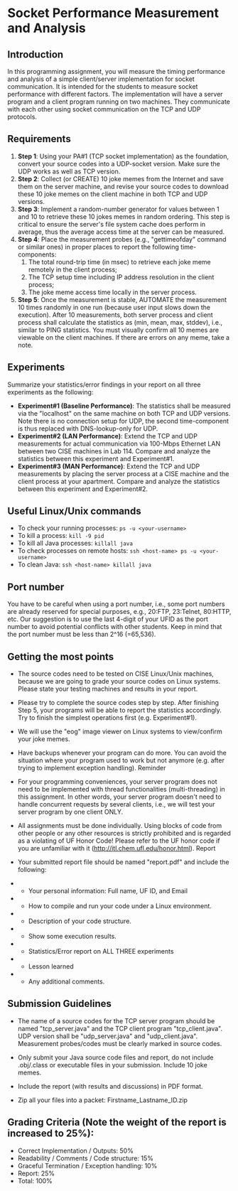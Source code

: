 # Socket Performance Measurement and Analysis

## Introduction

In this programming assignment, you will measure the timing performance and analysis of a simple client/server implementation for socket communication. It is intended for the students to measure socket performance with different factors. The implementation will have a server program and a client program running on two machines. They communicate with each other using socket communication on the TCP and UDP protocols.

## Requirements

1. **Step 1**: Using your PA#1 (TCP socket implementation) as the foundation, convert your source codes into a UDP-socket version. Make sure the UDP works as well as TCP version.
2. **Step 2**: Collect (or CREATE) 10 joke memes from the Internet and save them on the server machine, and revise your source codes to download these 10 joke memes on the client machine in both TCP and UDP versions.
3. **Step 3**: Implement a random-number generator for values between 1 and 10 to retrieve these 10 jokes memes in random ordering. This step is critical to ensure the server's file system cache does perform in average, thus the average access time at the server can be measured.
4. **Step 4**: Place the measurement probes (e.g., "gettimeofday" command or similar ones) in proper places to report the following time-components:
   1. The total round-trip time (in msec) to retrieve each joke meme remotely in the client process;
   2. The TCP setup time including IP address resolution in the client process;
   3. The joke meme access time locally in the server process.
5. **Step 5**: Once the measurement is stable, AUTOMATE the measurement 10 times randomly in one run (because user input slows down the execution). After 10 measurements, both server process and client process shall calculate the statistics as (min, mean, max, stddev), i.e., similar to PING statistics. You must visually confirm all 10 memes are viewable on the client machines. If there are errors on any meme, take a note.

## Experiments

Summarize your statistics/error findings in your report on all three experiments as the following:

- **Experiment#1 (Baseline Performance)**: The statistics shall be measured via the "localhost" on the same machine on both TCP and UDP versions. Note there is no connection setup for UDP, the second time-component is thus replaced with DNS-lookup-only for UDP.
- **Experiment#2 (LAN Performance)**: Extend the TCP and UDP measurements for actual communication via 100-Mbps Ethernet LAN between two CISE machines in Lab 114. Compare and analyze the statistics between this experiment and Experiment#1.
- **Experiment#3 (MAN Performance)**: Extend the TCP and UDP measurements by placing the server process at a CISE machine and the client process at your apartment. Compare and analyze the statistics between this experiment and Experiment#2.

## Useful Linux/Unix commands

- To check your running processes: `ps -u <your-username>`
- To kill a process: `kill -9 pid`
- To kill all Java processes: `killall java`
- To check processes on remote hosts: `ssh <host-name> ps -u <your-username>`
- To clean Java: `ssh <host-name> killall java`

## Port number

You have to be careful when using a port number, i.e., some port numbers are already reserved for special purposes, e.g., 20:FTP, 23:Telnet, 80:HTTP, etc. Our suggestion is to use the last 4-digit of your UFID as the port number to avoid potential conflicts with other students. Keep in mind that the port number must be less than 2^16 (=65,536).

## Getting the most points
- The source codes need to be tested on CISE Linux/Unix machines, because we are going to grade your source codes on Linux systems. Please state your testing machines and results in your report.

- Please try to complete the source codes step by step. After finishing Step 5, your programs will be able to report the statistics accordingly. Try to finish the simplest operations first (e.g. Experiment#1).

- We will use the "eog" image viewer on Linux systems to view/confirm your joke memes.

- Have backups whenever your program can do more. You can avoid the situation where your program used to work but not anymore (e.g. after trying to implement exception handling). Reminder

- For your programming conveniences, your server program does not need to be implemented with thread functionalities (multi-threading) in this assignment. In other words, your server program doesn't need to handle concurrent requests by several clients, i.e., we will test your server program by one client ONLY.

- All assignments must be done individually. Using blocks of code from other people or any other resources is strictly prohibited and is regarded as a violating of UF Honor Code! Please refer to the UF honor code if you are unfamiliar with it (http://itl.chem.ufl.edu/honor.html).
Report

- Your submitted report file should be named "report.pdf" and include the following:

- - Your personal information: Full name, UF ID, and Email
- - How to compile and run your code under a Linux environment.
- - Description of your code structure.
- - Show some execution results.
- - Statistics/Error report on ALL THREE experiments
- - Lesson learned
- - Any additional comments.



## Submission Guidelines
- The name of a source codes for the TCP server program should be named "tcp_server.java" and the TCP client program "tcp_client.java". UDP version shall be "udp_server.java" and "udp_client.java". Measurement probes/codes must be clearly marked in source codes.

- Only submit your Java source code files and report, do not include .obj/.class or executable files in your submission. Include 10 joke memes.

- Include the report (with results and discussions) in PDF format.

- Zip all your files into a packet: Firstname_Lastname_ID.zip

## Grading Criteria (Note the weight of the report is increased to 25%):
- Correct Implementation / Outputs: 50%
- Readability / Comments / Code structure: 15%
- Graceful Termination / Exception handling: 10%
- Report: 25%
- Total: 100%
